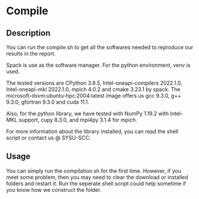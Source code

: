 # Compile

## Description

You can run the compile.sh to get all the softwares needed to reproduce our results in the report.

Spack is use as the software manager. For the python environment, venv is used.

The tested versions are CPython 3.8.5, Intel-oneapi-compilers 2022.1.0, Intel-oneapi-mkl 2022.1.0, mpich 4.0.2 and cmake 3.23.1 by spack. The microsoft-dsvm:ubuntu-hpc:2004:latest image offers us gcc 9.3.0, g++ 9.3.0, gfortran 9.3.0 and cuda 11.1.

Also, for the python library, we have tested with NumPy 1.19.2 with Intel-MKL support, cupy 8.3.0, and mpi4py 3.1.4 for mpich.

For more information about the library installed, you can read the shell script or contact us @ SYSU-SCC.

## Usage

You can simply run the compilation.sh for the first time. However, if you meet some problem, then you may need to clear the download or installed folders and restart it. Run the seperate shell script could help sometime if you know how we construct the folder.
